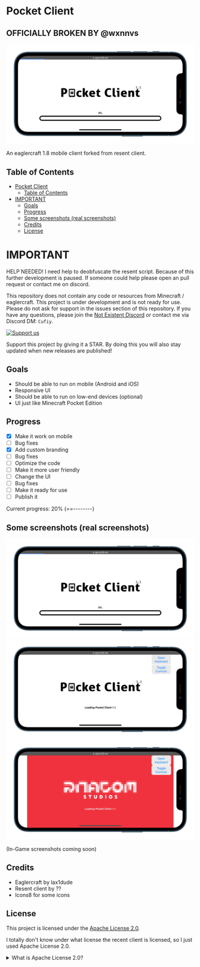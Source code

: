 # Pocket Client

## OFFICIALLY BROKEN BY @wxnnvs

![Banner](images/real/2.png)

An eaglercraft 1.8 mobile client forked from resent client.

## Table of Contents

- [Pocket Client](#pocket-client)
  - [Table of Contents](#table-of-contents)
- [IMPORTANT](#important)
  - [Goals](#goals)
  - [Progress](#progress)
  - [Some screenshots (real screenshots)](#some-screenshots-real-screenshots)
  - [Credits](#credits)
  - [License](#license)

# IMPORTANT

HELP NEEDED! I need help to deobfuscate the resent script. Because of this further development is paused. If someone could help please open an pull request or contact me on discord. 

This repository does not contain any code or resources from Minecraft / eaglercraft. This project is under development and is not ready for use. Please do not ask for support in the issues section of this repository. If you have any questions, please join the [Not Existent Discord](#pocket-client) or contact me via Discord DM: `Cufiy`.

[![Support us](https://reporoster.com/stars/dark/JMcrafter26/pocket-client)](https://github.com/JMcrafter26/pocket-client/stargazers)

Support this project by giving it a STAR. By doing this you will also stay updated when new releases are published!

## Goals

- Should be able to run on mobile (Android and iOS)
- Responsive UI
- Should be able to run on low-end devices (optional)
- UI just like Minecraft Pocket Edition

## Progress

- [x] Make it work on mobile
- [ ] Bug fixes
- [x] Add custom branding
- [ ] Bug fixes
- [ ] Optimize the code
- [ ] Make it more user friendly
- [ ] Change the UI
- [ ] Bug fixes
- [ ] Make it ready for use
- [ ] Publish it

Current progress: 20% (==--------)

## Some screenshots (real screenshots)

![Screenshot 1](./images/real/2.png)
![Screenshot 5](./images/real/6.png)
![Screenshot 6](./images/real/7.png)

(In-Game screenshots coming soon)
## Credits

- Eaglercraft by lax1dude
- Resent client by ??
- Icons8 for some icons

## License

This project is licensed under the [Apache License 2.0](LICENSE).

I totally don't know under what license the recent client is licensed, so I just used Apache License 2.0.

<details>
<summary>What is Apache License 2.0?</summary>
<h3>About Apache License 2.0</h3>
<hr>
<p>
The Apache License 2.0 is a permissive free software license written by the Apache Software Foundation (ASF). The Apache License requires preservation of the copyright
notice and disclaimer. Like other free software licenses, the license allows the user of the software the freedom to use the software for any purpose, to distribute it,
to modify it, and to distribute modified versions of the software, under the terms of the license, without concern for royalties.
</p>
You are allowed to:
<ul>
<li>Commercial Use</li>
<li>Modify</li>
<li>Distribute</li>
<li>Sublicense</li>
<li>Private Use</li>
<li>Use Patent Claims</li>
<li>Place Warranty</li>
</ul>
You are not allowed to:
<ul>
<li>Hold Liable</li>
<li>Publish under a different license</li>
<li>Sell</li>
<li>Publish under a different name</li>
</ul>

Additional terms include:
<ul>
<li>State Changes</li>
<li>Disclose Source</li>
<li>Include Original</li>
<li>Indemnify</li>
<li>Network Use</li>
<li>Same License</li>
<li>Creator Attribution</li>
</ul>
</details>
